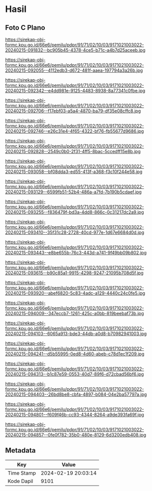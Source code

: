 # Hasil

## Foto C Plano

https://sirekap-obj-formc.kpu.go.id/66e6/pemilu/pdpr/91/71/02/10/03/9171021003022-20240215-091832--bc905b45-4378-4ce5-b71c-a4b7d25aceeb.jpg

https://sirekap-obj-formc.kpu.go.id/66e6/pemilu/pdpr/91/71/02/10/03/9171021003022-20240215-092055--4112edb3-d672-481f-aaea-197794a3a26b.jpg

https://sirekap-obj-formc.kpu.go.id/66e6/pemilu/pdpr/91/71/02/10/03/9171021003022-20240215-092342--e4dd981e-9125-4483-8938-8a77341c0fbe.jpg

https://sirekap-obj-formc.kpu.go.id/66e6/pemilu/pdpr/91/71/02/10/03/9171021003022-20240215-092706--f17ebf03-a5a4-4870-ba79-df35e08cffc8.jpg

https://sirekap-obj-formc.kpu.go.id/66e6/pemilu/pdpr/91/71/02/10/03/9171021003022-20240215-092746--e26c31e4-4f65-4322-bf76-fb55677d9686.jpg

https://sirekap-obj-formc.kpu.go.id/66e6/pemilu/pdpr/91/71/02/10/03/9171021003022-20240215-092828--2549c0b0-2f31-4ff5-8bac-5ccedff15e8b.jpg

https://sirekap-obj-formc.kpu.go.id/66e6/pemilu/pdpr/91/71/02/10/03/9171021003022-20240215-093058--bf08dda3-ed55-413f-a368-f3c10f244e58.jpg

https://sirekap-obj-formc.kpu.go.id/66e6/pemilu/pdpr/91/71/02/10/03/9171021003022-20240215-093129--6599fb51-52b4-486a-a7fd-7b190b5cdaef.jpg

https://sirekap-obj-formc.kpu.go.id/66e6/pemilu/pdpr/91/71/02/10/03/9171021003022-20240215-093255--f836479f-bd3a-4dd8-866c-0c31217dc2a9.jpg

https://sirekap-obj-formc.kpu.go.id/66e6/pemilu/pdpr/91/71/02/10/03/9171021003022-20240215-093410--35f31c28-2728-40cd-977e-1d67e6684d0d.jpg

https://sirekap-obj-formc.kpu.go.id/66e6/pemilu/pdpr/91/71/02/10/03/9171021003022-20240215-093443--e8be655b-76c3-443d-a741-9f49bb09b802.jpg

https://sirekap-obj-formc.kpu.go.id/66e6/pemilu/pdpr/91/71/02/10/03/9171021003022-20240215-093615--b90c85a1-9915-4298-9247-21095b708d5f.jpg

https://sirekap-obj-formc.kpu.go.id/66e6/pemilu/pdpr/91/71/02/10/03/9171021003022-20240215-093920--abef6820-5c83-4adc-a129-4440c24c0fe5.jpg

https://sirekap-obj-formc.kpu.go.id/66e6/pemilu/pdpr/91/71/02/10/03/9171021003022-20240215-094009--347eccb7-1261-425c-a0bb-819beebaf73b.jpg

https://sirekap-obj-formc.kpu.go.id/66e6/pemilu/pdpr/91/71/02/10/03/9171021003022-20240215-094103--6065a913-bde3-44db-a0d8-b70982941003.jpg

https://sirekap-obj-formc.kpu.go.id/66e6/pemilu/pdpr/91/71/02/10/03/9171021003022-20240215-094241--d5b55995-0ed8-4d60-abeb-c78d1ec1f209.jpg

https://sirekap-obj-formc.kpu.go.id/66e6/pemilu/pdpr/91/71/02/10/03/9171021003022-20240215-094313--b1c87e59-0553-40d7-89f6-d72cbad56bf6.jpg

https://sirekap-obj-formc.kpu.go.id/66e6/pemilu/pdpr/91/71/02/10/03/9171021003022-20240215-094403--26bd8be8-cbfa-4897-b084-04e2ba57797a.jpg

https://sirekap-obj-formc.kpu.go.id/66e6/pemilu/pdpr/91/71/02/10/03/9171021003022-20240215-094801--f609f46b-cc93-4344-8264-a9de393fa69f.jpg

https://sirekap-obj-formc.kpu.go.id/66e6/pemilu/pdpr/91/71/02/10/03/9171021003022-20240215-094857--0fe0f782-35b0-480e-8129-6d3200edb408.jpg


## Metadata

| Key        | Value               |
| ---------- | ------------------- |
| Time Stamp | 2024-02-19 20:03:14 |
| Kode Dapil | 9101                |



